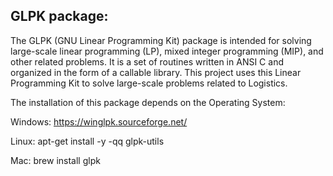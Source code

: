 ## GLPK package:
The GLPK (GNU Linear Programming Kit) package is intended for solving large-scale linear programming (LP), mixed integer programming (MIP), and other related problems. It is a set of routines written in ANSI C and organized in the form of a callable library.
This project uses this Linear Programming Kit to solve large-scale problems related to Logistics. 

The installation of this package depends on the Operating System:

Windows: https://winglpk.sourceforge.net/

Linux: apt-get install -y -qq glpk-utils

Mac:  brew install glpk